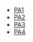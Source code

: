 - [PA1](https://github.com/kirbyfern/OS/tree/main/PA1)
- [PA2](https://github.com/kirbyfern/OS/tree/main/PA2)
- [PA3](https://github.com/kirbyfern/OS/tree/main/PA3)
- [PA4](https://github.com/kirbyfern/OS/tree/main/PA4)